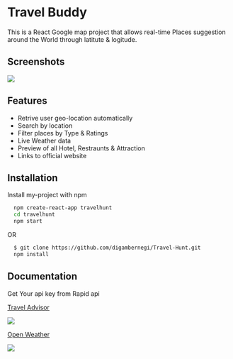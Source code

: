 
# Travel Buddy

This is a React Google map project that allows real-time Places suggestion around the World through latitute & logitude. 


## Screenshots

![](assets/images/home.jpg)


## Features

- Retrive user geo-location automatically
- Search by location
- Filter places by Type & Ratings
- Live Weather data
- Preview of all Hotel, Restraunts & Attraction
- Links to official website

## Installation

Install my-project with npm

```bash
  npm create-react-app travelhunt
  cd travelhunt
  npm start
```
OR

```bash
  $ git clone https://github.com/digambernegi/Travel-Hunt.git
  npm install
```
    
## Documentation
Get Your api key from Rapid api 

[Travel Advisor](https://rapidapi.com/apidojo/api/travel-advisor/)

![](assets/images/advisor.jpg)

[Open Weather](https://rapidapi.com/community/api/open-weather-map/)

![](assets/images/weather.jpg)